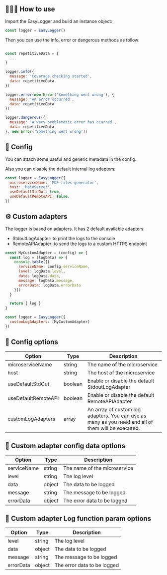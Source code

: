 ## 👩🏻‍💻 How to use
Import the EasyLogger and build an instance object:

```js
const logger = EasyLogger()
```
Then you can use the info, error or dangerous methods as follow:

```js

const repetitiveData = {
  ...
}

logger.info({
  message: 'Coverage checking started',
  data: repetitiveData
})

logger.error(new Error('Something went wrong'), {
  message: 'An error occurred',
  data: repetitiveData
})

logger.dangerous({
  message: 'A very problematic error has ocurred',
  data: repetitiveData
}, new Error('Something went wrong'))
```

## 🔧 Config
You can attach some useful and generic metadata in the config.

Also you can disable the default internal log adapters:
```js
const logger = EasyLogger({
  microserviceName: 'PDF-files-generator',
  host: 'MainServer',
  useDefaultStdOut: true,
  useDefaultRemoteAPI: false, 
})
```

## ⚙️ Custom adapters
The logger is based on adapters. It has 2 default available adapters: 
- StdoutLogAdapter: to print the logs to the console
- RemoteAPIAdapter: to send the logs to a custom HTTPS endpoint


```js
const MyCustomAdapter = (config) => {
  const log = (logData) => {
    console.table([{
      serviceName: config.serviceName,
      level: logData.level,
      data: logData.data,
      message: logData.message,
      errorData: logData.errorData
    }])
  }

  return { log }
}

const logger = EasyLogger({
  customLogAdapters: [MyCustomAdapter]
})
```

## 📖 Config options

| Option | Type | Description |
| --- | --- | --- |
| microserviceName | string | The name of the microservice |
| host | string | The host of the microservice |
| useDefaultStdOut | boolean | Enable or disable the default StdoutLogAdapter |
| useDefaultRemoteAPI | boolean | Enable or disable the default RemoteAPIAdapter |
| customLogAdapters | array | An array of custom log adapters. You can use as many as you need and all of them will be executed. |

## 📖 Custom adapter config data options
| Option | Type | Description |
| --- | --- | --- |
| serviceName | string | The name of the microservice |
| level | string | The log level |
| data | object | The data to be logged |
| message | string | The message to be logged |
| errorData | object | The error data to be logged |


## 📖 Custom adapter Log function param options

| Option | Type | Description |
| --- | --- | --- |
| level | string | The log level |
| data | object | The data to be logged |
| message | string | The message to be logged |
| errorData | object | The error data to be logged |

